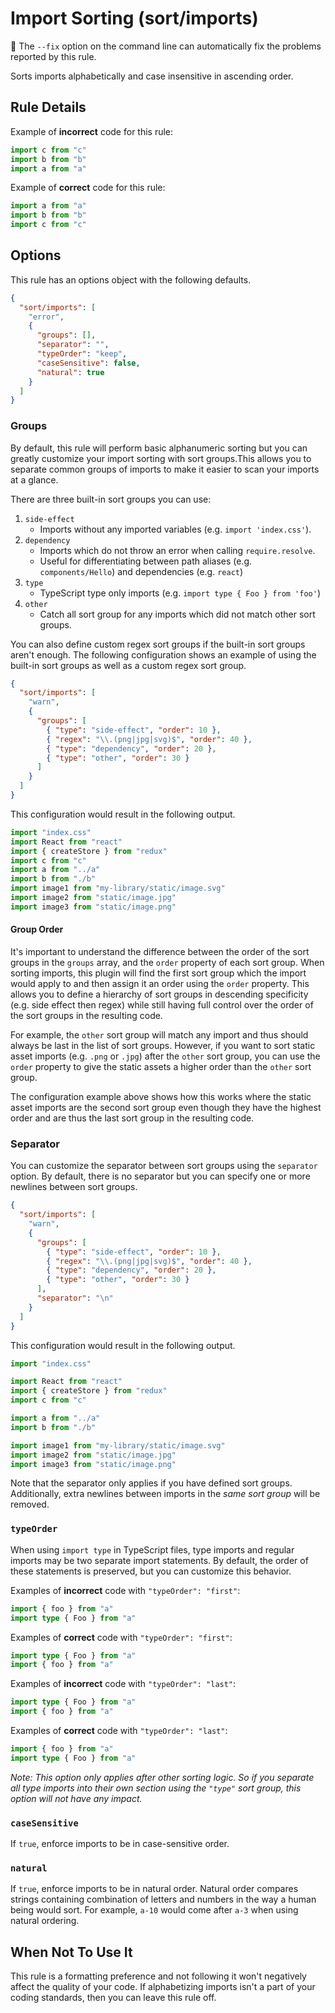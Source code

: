 # Import Sorting (sort/imports)

🔧 The `--fix` option on the command line can automatically fix the problems
reported by this rule.

Sorts imports alphabetically and case insensitive in ascending order.

## Rule Details

Example of **incorrect** code for this rule:

```javascript
import c from "c"
import b from "b"
import a from "a"
```

Example of **correct** code for this rule:

```javascript
import a from "a"
import b from "b"
import c from "c"
```

## Options

This rule has an options object with the following defaults.

```json
{
  "sort/imports": [
    "error",
    {
      "groups": [],
      "separator": "",
      "typeOrder": "keep",
      "caseSensitive": false,
      "natural": true
    }
  ]
}
```

### Groups

By default, this rule will perform basic alphanumeric sorting but you can
greatly customize your import sorting with sort groups.This allows you to
separate common groups of imports to make it easier to scan your imports at a
glance.

There are three built-in sort groups you can use:

1. `side-effect`
   - Imports without any imported variables (e.g. `import 'index.css'`).
1. `dependency`
   - Imports which do not throw an error when calling `require.resolve`.
   - Useful for differentiating between path aliases (e.g. `components/Hello`)
     and dependencies (e.g. `react`)
1. `type`
   - TypeScript type only imports (e.g. `import type { Foo } from 'foo'`)
1. `other`
   - Catch all sort group for any imports which did not match other sort groups.

You can also define custom regex sort groups if the built-in sort groups aren't
enough. The following configuration shows an example of using the built-in sort
groups as well as a custom regex sort group.

```json
{
  "sort/imports": [
    "warn",
    {
      "groups": [
        { "type": "side-effect", "order": 10 },
        { "regex": "\\.(png|jpg|svg)$", "order": 40 },
        { "type": "dependency", "order": 20 },
        { "type": "other", "order": 30 }
      ]
    }
  ]
}
```

This configuration would result in the following output.

```javascript
import "index.css"
import React from "react"
import { createStore } from "redux"
import c from "c"
import a from "../a"
import b from "./b"
import image1 from "my-library/static/image.svg"
import image2 from "static/image.jpg"
import image3 from "static/image.png"
```

#### Group Order

It's important to understand the difference between the order of the sort groups
in the `groups` array, and the `order` property of each sort group. When sorting
imports, this plugin will find the first sort group which the import would apply
to and then assign it an order using the `order` property. This allows you to
define a hierarchy of sort groups in descending specificity (e.g. side effect
then regex) while still having full control over the order of the sort groups in
the resulting code.

For example, the `other` sort group will match any import and thus should always
be last in the list of sort groups. However, if you want to sort static asset
imports (e.g. `.png` or `.jpg`) after the `other` sort group, you can use the
`order` property to give the static assets a higher order than the `other` sort
group.

The configuration example above shows how this works where the static asset
imports are the second sort group even though they have the highest order and
are thus the last sort group in the resulting code.

### Separator

You can customize the separator between sort groups using the `separator`
option. By default, there is no separator but you can specify one or more
newlines between sort groups.

```json
{
  "sort/imports": [
    "warn",
    {
      "groups": [
        { "type": "side-effect", "order": 10 },
        { "regex": "\\.(png|jpg|svg)$", "order": 40 },
        { "type": "dependency", "order": 20 },
        { "type": "other", "order": 30 }
      ],
      "separator": "\n"
    }
  ]
}
```

This configuration would result in the following output.

```javascript
import "index.css"

import React from "react"
import { createStore } from "redux"
import c from "c"

import a from "../a"
import b from "./b"

import image1 from "my-library/static/image.svg"
import image2 from "static/image.jpg"
import image3 from "static/image.png"
```

Note that the separator only applies if you have defined sort groups.
Additionally, extra newlines between imports in the _same sort group_ will be
removed.

### `typeOrder`

When using `import type` in TypeScript files, type imports and regular imports
may be two separate import statements. By default, the order of these statements
is preserved, but you can customize this behavior.

Examples of **incorrect** code with `"typeOrder": "first"`:

```typescript
import { foo } from "a"
import type { Foo } from "a"
```

Examples of **correct** code with `"typeOrder": "first"`:

```typescript
import type { Foo } from "a"
import { foo } from "a"
```

Examples of **incorrect** code with `"typeOrder": "last"`:

```typescript
import type { Foo } from "a"
import { foo } from "a"
```

Examples of **correct** code with `"typeOrder": "last"`:

```typescript
import { foo } from "a"
import type { Foo } from "a"
```

_Note: This option only applies after other sorting logic. So if you separate
all type imports into their own section using the `"type"` sort group, this
option will not have any impact._

### `caseSensitive`

If `true`, enforce imports to be in case-sensitive order.

### `natural`

If `true`, enforce imports to be in natural order. Natural order compares
strings containing combination of letters and numbers in the way a human being
would sort. For example, `a-10` would come after `a-3` when using natural
ordering.

## When Not To Use It

This rule is a formatting preference and not following it won't negatively
affect the quality of your code. If alphabetizing imports isn't a part of your
coding standards, then you can leave this rule off.
